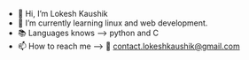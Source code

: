 - 👋 Hi, I’m Lokesh Kaushik
- 🌱 I’m currently learning linux and web development.
- 📚 Languages knows --> python and C
- 📫 How to reach me --> 📧 contact.lokeshkaushik@gmail.com

<!---
l-kaushik/l-kaushik is a ✨ special ✨ repository because its `README.md` (this file) appears on your GitHub profile.
You can click the Preview link to take a look at your changes.
--->
